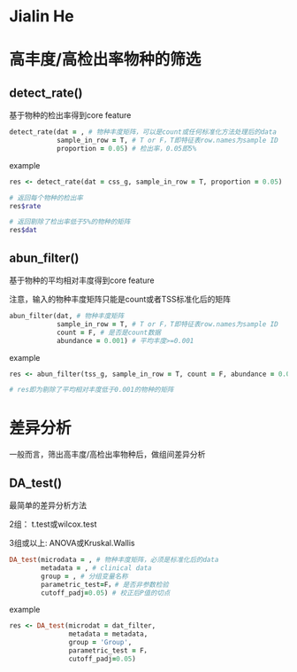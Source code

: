 # Jialin He

# 高丰度/高检出率物种的筛选

## detect_rate()

基于物种的检出率得到core feature

```ruby
detect_rate(dat = , # 物种丰度矩阵，可以是count或任何标准化方法处理后的data
            sample_in_row = T, # T or F，T即特征表row.names为sample ID
            proportion = 0.05) # 检出率，0.05即5%
```

example

```ruby
res <- detect_rate(dat = css_g, sample_in_row = T, proportion = 0.05)

# 返回每个物种的检出率
res$rate

# 返回剔除了检出率低于5%的物种的矩阵
res$dat

```

## abun_filter()

基于物种的平均相对丰度得到core feature

注意，输入的物种丰度矩阵只能是count或者TSS标准化后的矩阵

```ruby
abun_filter(dat, # 物种丰度矩阵
            sample_in_row = T, # T or F，T即特征表row.names为sample ID
            count = F, # 是否是count数据
            abundance = 0.001) # 平均丰度>=0.001
```

example

```ruby
res <- abun_filter(tss_g, sample_in_row = T, count = F, abundance = 0.001)

# res即为剔除了平均相对丰度低于0.001的物种的矩阵

```

# 差异分析

一般而言，筛出高丰度/高检出率物种后，做组间差异分析

## DA_test()

最简单的差异分析方法

2组： t.test或wilcox.test

3组或以上: ANOVA或Kruskal.Wallis

```ruby
DA_test(microdata = , # 物种丰度矩阵，必须是标准化后的data
        metadata = , # clinical data
        group = , # 分组变量名称
        parametric_test=F，# 是否非参数检验
        cutoff_padj=0.05) # 校正后P值的切点
```

example

```ruby
res <- DA_test(microdat = dat_filter,
               metadata = metadata,
               group = 'Group',
               parametric_test = F，
               cutoff_padj=0.05)
```








